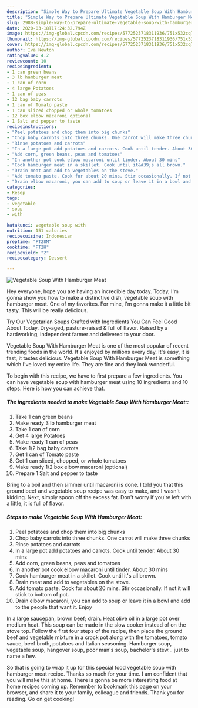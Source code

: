 ```yaml
---
description: "Simple Way to Prepare Ultimate Vegetable Soup With Hamburger Meat"
title: "Simple Way to Prepare Ultimate Vegetable Soup With Hamburger Meat"
slug: 2988-simple-way-to-prepare-ultimate-vegetable-soup-with-hamburger-meat
date: 2020-03-18T17:24:32.794Z
image: https://img-global.cpcdn.com/recipes/5772523718311936/751x532cq70/vegetable-soup-with-hamburger-meat-recipe-main-photo.jpg
thumbnail: https://img-global.cpcdn.com/recipes/5772523718311936/751x532cq70/vegetable-soup-with-hamburger-meat-recipe-main-photo.jpg
cover: https://img-global.cpcdn.com/recipes/5772523718311936/751x532cq70/vegetable-soup-with-hamburger-meat-recipe-main-photo.jpg
author: Iva Newton
ratingvalue: 4.2
reviewcount: 10
recipeingredient:
- 1 can green beans
- 3 lb hamburger meat
- 1 can of corn
- 4 large Potatoes
- 1 can of peas
- 12 bag baby carrots
- 1 can of Tomato paste
- 1 can sliced chopped or whole tomatoes
- 12 box elbow macaroni optional
- 1 Salt and pepper to taste
recipeinstructions:
- "Peel potatoes and chop them into big chunks"
- "Chop baby carrots into three chunks. One carrot will make three chunks"
- "Rinse potatoes and carrots"
- "In a large pot add potatoes and carrots. Cook until tender. About 30 mins"
- "Add corn, green beans, peas and tomatoes"
- "In another pot cook elbow macaroni until tinder. About 30 mins"
- "Cook hamburger meat in a skillet. Cook until it&#39;s all brown."
- "Drain meat and add to vegetables on the stove."
- "Add tomato paste. Cook for about 20 mins. Stir occasionally. If not it will stick to bottom of pot."
- "Drain elbow macaroni, you can add to soup or leave it in a bowl and add to the people that want it. Enjoy"
categories:
- Resep
tags:
- vegetable
- soup
- with

katakunci: vegetable soup with
nutrition: 151 calories
recipecuisine: Indonesian
preptime: "PT28M"
cooktime: "PT2H"
recipeyield: "2"
recipecategory: Dessert

---
```



![Vegetable Soup With Hamburger Meat](https://img-global.cpcdn.com/recipes/5772523718311936/751x532cq70/vegetable-soup-with-hamburger-meat-recipe-main-photo.jpg)

Hey everyone, hope you are having an incredible day today. Today, I'm gonna show you how to make a distinctive dish, vegetable soup with hamburger meat. One of my favorites. For mine, I'm gonna make it a little bit tasty. This will be really delicious.

Try Our Vegetarian Soups Crafted with Ingredients You Can Feel Good About Today. Dry-aged, pasture-raised &amp; full of flavor. Raised by a hardworking, independent farmer and delivered to your door.

Vegetable Soup With Hamburger Meat is one of the most popular of recent trending foods in the world. It's enjoyed by millions every day. It's easy, it is fast, it tastes delicious. Vegetable Soup With Hamburger Meat is something which I've loved my entire life. They are fine and they look wonderful.


To begin with this recipe, we have to first prepare a few ingredients. You can have vegetable soup with hamburger meat using 10 ingredients and 10 steps. Here is how you can achieve that.

##### The ingredients needed to make Vegetable Soup With Hamburger Meat::

1. Take 1 can green beans
1. Make ready 3 lb hamburger meat
1. Take 1 can of corn
1. Get 4 large Potatoes
1. Make ready 1 can of peas
1. Take 1/2 bag baby carrots
1. Get 1 can of Tomato paste
1. Get 1 can sliced, chopped, or whole tomatoes
1. Make ready 1/2 box elbow macaroni (optional)
1. Prepare 1 Salt and pepper to taste


Bring to a boil and then simmer until macaroni is done. I told you that this ground beef and vegetable soup recipe was easy to make, and I wasn&#39;t kidding. Next, simply spoon off the excess fat. Don&#39;t worry if you&#39;re left with a little, it is full of flavor. 

##### Steps to make Vegetable Soup With Hamburger Meat:

1. Peel potatoes and chop them into big chunks
1. Chop baby carrots into three chunks. One carrot will make three chunks
1. Rinse potatoes and carrots
1. In a large pot add potatoes and carrots. Cook until tender. About 30 mins
1. Add corn, green beans, peas and tomatoes
1. In another pot cook elbow macaroni until tinder. About 30 mins
1. Cook hamburger meat in a skillet. Cook until it&#39;s all brown.
1. Drain meat and add to vegetables on the stove.
1. Add tomato paste. Cook for about 20 mins. Stir occasionally. If not it will stick to bottom of pot.
1. Drain elbow macaroni, you can add to soup or leave it in a bowl and add to the people that want it. Enjoy


In a large saucepan, brown beef; drain. Heat olive oil in a large pot over medium heat. This soup can be made in the slow cooker instead of on the stove top. Follow the first four steps of the recipe, then place the ground beef and vegetable mixture in a crock pot along with the tomatoes, tomato sauce, beef broth, potatoes and Italian seasoning. Hamburger soup, vegetable soup, hangover soup, poor man&#39;s soup, bachelor&#39;s stew… just to name a few. 

So that is going to wrap it up for this special food vegetable soup with hamburger meat recipe. Thanks so much for your time. I am confident that you will make this at home. There is gonna be more interesting food at home recipes coming up. Remember to bookmark this page on your browser, and share it to your family, colleague and friends. Thank you for reading. Go on get cooking!
